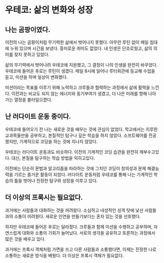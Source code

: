 # 우테코: 삶의 변화와 성장

## 나는 곰팡이였다.

 이전의 나는 곰팡이처럼 무기력한 삶에서 벗어나지 못했다. 아무런 루틴 없이 매일 침대에 누워 있으며 시간을 보냈다. 흥미로운 취미도 없었다. 내 인생은 단조로웠고, 삶의 의미를 찾지 못하고 있었다.

 삶의 무기력에서 벗어나려 우테코에 지원했고, 그 결정이 나의 인생을 완전히 바꾸었다. 우테코에 들어온 후로는 루틴이 생겼다. 매일 8시에 일어나 루터회관에 등교해 수업을 듣고, 미션을 하며 일상이 변화했다.

 미션이라는 목표를 이루기 위해 노력하고 크루들과 협력하는 과정에서 삶에 활력을 느낀다. 이전과는 비교도 되지 않는 에너지와 동기부여가 생겼고, 더 나은 미래를 향해 나아가는 열정을 불러일으켰다.

## 난 러다이트 운동 중이다.

 우테코에 들어오기 전 나는 새로운 것을 배우는 것에 관심이 없었다. 학교에서는 지루한 교과목들만을 공부하고, 본질적인 탐구나 깊은 학습을 하지 않았다. 소프트웨어를 전공했지만, 기계적으로 코딩을 하는 것에 지나지 않았다.

 우테코는 러다이트 운동과도 비슷하다. 이전의 기계적인 코딩 습관을 완전히 깨부수고있다. 대신, 본질을 탐구하는 학습 방법을 익히고있다.
 
 이전에는 단순히 문법과 알고리즘을 따라하는 것에 그치던 코딩이 창의성과 문제 해결능력을 기르는 즐거운 활동이 되었다. 러다이트 운동처럼 우테코를 통해 나는 기계적인 학습의 틀을 벗어나 진정한 탐구와 성장을 이루고 있다.

## 더 이상의 프록시는 필요없다.

 과거에는 사람들과 대화하는 것을 꺼려왔다. 소심하고 내성적인 성격 탓에 낯선 사람들과의 소통이 어려웠다. 새로운 인연을 만들기보다는 혼자 있는 것을 선호했다.

 하지만 우테코에 들어온 후로는 달라졌다. 크루들과 함께 미션을 수행하고 공부하며, 자연스럽게 대화와 소통의 기회가 늘어났다. 서로의 생각을 공유하고 토론하는 과정에서 많은 것을 배우고 있다.

 과거에는 프록시 객체처럼 가면을 쓰고 다른 사람들과 소통했다면, 이제는 진정한 나로 소통하는 새로운 방식을 배웠다. 더 이상은 프록시 객체가 필요없다.
